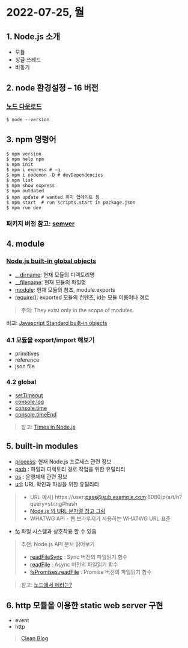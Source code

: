
# 2022-07-25, 월


## 1. Node.js 소개

- 모듈
- 싱글 쓰레드
- 비동기


## 2. node 환경설정 – 16 버전

### [노드 다운로드](https://nodejs.org/en/download/)

```shell
$ node --version 
```


## 3. npm 명령어

```shell
$ npm version
$ npm help npm
$ npm init
$ npm i express # -g 
$ npm i nodemon -D # devDependencies
$ npm list
$ npm show express
$ npm outdated
$ npm update # wanted 까지 업데이트 됨
$ npm start  # run scripts.start in package.json 
$ npm run dev
```

### 패키지 버전 참고: [semver](https://docs.npmjs.com/about-semantic-versioning)


## 4. module 

### [Node.js built-in global objects](https://nodejs.org/api/globals.html#global-objects)

* [__dirname](https://nodejs.org/api/modules.html#__dirname): 현재 모듈의 디렉토리명
* [__filename](https://nodejs.org/api/modules.html#__filename): 현재 모듈의 파일명
* [module](https://nodejs.org/api/modules.html#module): 현재 모듈의 참조, module.exports
* [require()](https://nodejs.org/api/modules.html#requireid): exported 모듈의 컨텐츠, id는 모듈 이름이나 경로

> 주의: They exist only in the scope of modules

비교: [Javascript Standard built-in objects](https://developer.mozilla.org/en-US/docs/Web/JavaScript/Reference/Global_Objects)

### 4.1 모듈을 export/import 해보기 

* primitives
* reference
* json file

### 4.2 global
  * [setTimeout](https://nodejs.org/api/timers.html#settimeoutcallback-delay-args)
  * [console.log](https://nodejs.org/api/console.html#consolelogdata-args)
  * [console.time](https://nodejs.org/api/console.html#consoletimelabel)
  * [console.timeEnd](https://nodejs.org/api/console.html#consoletimelabel)

> 참고: [Times in Node.js](https://nodejs.org/en/docs/guides/timers-in-node/)

## 5. built-in modules 

* [process](https://nodejs.org/api/process.html#process): 현재 Node.js 프로세스 관련 정보
* [path](https://nodejs.org/api/path.html#path) : 파일과 디렉토리 경로 작업을 위한 유틸리티
* [os](https://nodejs.org/api/os.html#os) : 운영체제 관련 정보
* [url](https://nodejs.org/api/url.html#url-strings-and-url-objects): URL 확인과 파싱을 위한 유틸리티 
> * URL 예시) https://user:pass@sub.example.com:8080/p/a/t/h?query=string#hash
> * [Node.js 의 URL 문자열 참고 그림](https://nodejs.org/api/url.html#url-strings-and-url-objects)
> * WHATWG API - 웹 브라우저가 사용하는 WHATWG URL 표준
* [fs](https://nodejs.org/api/fs.html#file-system) 파일 시스템과 상호작용 할 수 있음
> 추천: Node.js API 문서 읽어보기
> * [readFileSync](https://nodejs.org/api/fs.html#fsreadfilesyncpath-options) : Sync 버전의 파일읽기 함수
> * [readFile](https://nodejs.org/api/fs.html#fsreadfilepath-options-callback) : Async 버전의 파일읽기 함수
> * [fsPromises.readFile](https://nodejs.org/api/fs.html#fspromisesreadfilepath-options) : Promise 버전의 파일읽기 함수 

> 참고: [노드에서 에러는?](https://nodejs.org/api/errors.html#errors)


## 6. http 모듈을 이용한 static web server 구현

* event
* http

> [Clean Blog](https://startbootstrap.com/theme/clean-blog)

